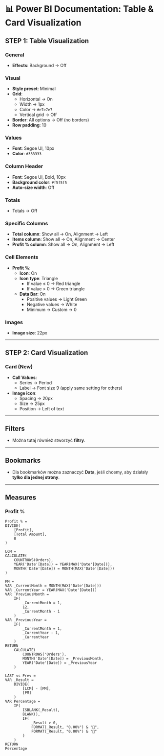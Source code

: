 # 📊 Power BI Documentation: Table & Card Visualization

## STEP 1: Table Visualization

### General
- **Effects**: Background → Off

### Visual
- **Style preset**: Minimal  
- **Grid**:  
  - Horizontal → On  
  - Width → 1px  
  - Color → `#e7e7e7`  
  - Vertical grid → Off  
- **Border**: All options → Off (no borders)  
- **Row padding**: 10  

### Values
- **Font**: Segoe UI, 10px  
- **Color**: `#333333`

### Column Header
- **Font**: Segoe UI, Bold, 10px  
- **Background color**: `#f5f5f5`  
- **Auto-size width**: Off  

### Totals
- Totals → Off  

### Specific Columns
- **Total column**: Show all → On, Alignment → Left  
- **Items column**: Show all → On, Alignment → Center  
- **Profit % column**: Show all → On, Alignment → Left  

### Cell Elements
- **Profit %**:  
  - **Icon**: On  
  - **Icon type**: Triangle  
    - If value ≤ 0 → Red triangle  
    - If value > 0 → Green triangle  
  - **Data Bar**: On  
    - Positive values → Light Green  
    - Negative values → White  
    - Minimum → Custom → 0  

### Images
- **Image size**: 22px  

---

## STEP 2: Card Visualization

### Card (New)
- **Call Values**:  
  - Series → Period  
  - Label → Font size 9 (apply same setting for others)  
- **Image icon**:  
  - Spacing → 20px  
  - Size → 25px  
  - Position → Left of text  

---

## Filters
- Można tutaj również stworzyć **filtry**.  

---

## Bookmarks
- Dla bookmarków można zaznaczyć **Data**, jeśli chcemy, aby działały **tylko dla jednej strony**.  

---

## Measures

### Profit %
```DAX
Profit % =
DIVIDE(
    [Profit],
    [Total Amount],
    0
)
```

```DAX
LCM =
CALCULATE(
    COUNTROWS(Orders),
    YEAR('Date'[Date]) = YEAR(MAX('Date'[Date])),
    MONTH('Date'[Date]) = MONTH(MAX('Date'[Date]))
)
```
```DAX
PM =
VAR _CurrentMonth = MONTH(MAX('Date'[Date]))
VAR _CurrentYear = YEAR(MAX('Date'[Date]))
VAR _PreviousMonth =
    IF(
        _CurrentMonth = 1,
        12,
        _CurrentMonth - 1
    )
VAR _PreviousYear =
    IF(
        _CurrentMonth = 1,
        _CurrentYear - 1,
        _CurrentYear
    )
RETURN
    CALCULATE(
        COUNTROWS('Orders'),
        MONTH('Date'[Date]) = _PreviousMonth,
        YEAR('Date'[Date]) = _PreviousYear
    )
```
```DAX
LAST vs Prev =
VAR _Result =
    DIVIDE(
        [LCM] - [PM],
        [PM]
    )
VAR Percentage =
    IF(
        ISBLANK(_Result),
        BLANK(),
        IF(
            _Result > 0,
            FORMAT(_Result, "0.00%") & "🔺",
            FORMAT(_Result, "0.00%") & "🔻"
        )
    )
RETURN
Percentage
```